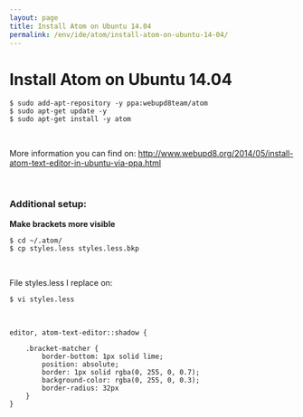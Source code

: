 ```yaml
---
layout: page
title: Install Atom on Ubuntu 14.04
permalink: /env/ide/atom/install-atom-on-ubuntu-14-04/
---
```


# Install Atom on Ubuntu 14.04

    $ sudo add-apt-repository -y ppa:webupd8team/atom
    $ sudo apt-get update -y
    $ sudo apt-get install -y atom

<br/>

More information you can find on:
http://www.webupd8.org/2014/05/install-atom-text-editor-in-ubuntu-via-ppa.html

<br/>

### Additional setup:

**Make brackets more visible**

    $ cd ~/.atom/
    $ cp styles.less styles.less.bkp

<br/>

File styles.less I replace on:

    $ vi styles.less

<br/>

    editor, atom-text-editor::shadow {

        .bracket-matcher {
            border-bottom: 1px solid lime;
            position: absolute;
            border: 1px solid rgba(0, 255, 0, 0.7);
            background-color: rgba(0, 255, 0, 0.3);
            border-radius: 32px
        }
    }
